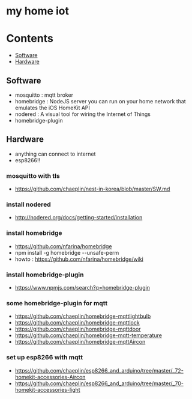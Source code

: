 my home iot
===========

# Contents
- [Software](#Software)
- [Hardware](#Hardware)


## Software
* mosquitto : mqtt broker
* homebridge : NodeJS server you can run on your home network that emulates the iOS HomeKit API
* nodered : A visual tool for wiring the Internet of Things
* homebridge-plugin

## Hardware
* anything can connect to internet
* esp8266!!

### mosquitto with tls
 - https://github.com/chaeplin/nest-in-korea/blob/master/SW.md

### install nodered
 - http://nodered.org/docs/getting-started/installation

### install homebridge
 - https://github.com/nfarina/homebridge
 - npm install -g homebridge --unsafe-perm
 - howto : https://github.com/nfarina/homebridge/wiki

### install homebridge-plugin
 - https://www.npmjs.com/search?q=homebridge-plugin

### some homebridge-plugin for mqtt
 - https://github.com/chaeplin/homebridge-mqttlightbulb
 - https://github.com/chaeplin/homebridge-mqttlock
 - https://github.com/chaeplin/homebridge-mqttdoor
 - https://github.com/chaeplin/homebridge-mqtt-temperature
 - https://github.com/chaeplin/homebridge-mqttAircon

### set up esp8266 with mqtt
 - https://github.com/chaeplin/esp8266_and_arduino/tree/master/_72-homekit-accessories-Aircon
 - https://github.com/chaeplin/esp8266_and_arduino/tree/master/_70-homekit-accessories-light
 

